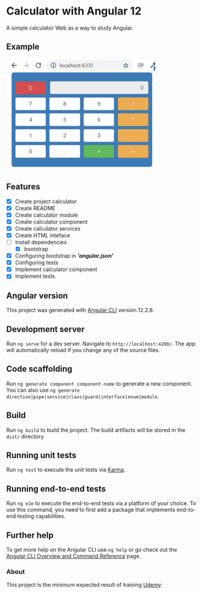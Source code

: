 # Calculator with Angular 12

A simple calculator Web as a way to study Angular.

## Example
![](demo/calculator_angular_12.gif)

## Features
- [x] Create project calculator
- [x] Create README
- [x] Create calculator module
- [x] Create calculator component
- [x] Create calculator services
- [x] Create HTML inteface
- [ ] Install dependencies
    - [x] bootstrap
- [x] Configuring bootstrap in ***'angular.json'***
- [x] Configuring tests
- [x] Implement calculator component
- [x] Implement tests
 
## Angular version
This project was generated with [Angular CLI](https://github.com/angular/angular-cli) version 12.2.8.

## Development server

Run `ng serve` for a dev server. Navigate to `http://localhost:4200/`. The app will automatically reload if you change any of the source files.

## Code scaffolding

Run `ng generate component component-name` to generate a new component. You can also use `ng generate directive|pipe|service|class|guard|interface|enum|module`.

## Build

Run `ng build` to build the project. The build artifacts will be stored in the `dist/` directory.

## Running unit tests

Run `ng test` to execute the unit tests via [Karma](https://karma-runner.github.io).

## Running end-to-end tests

Run `ng e2e` to execute the end-to-end tests via a platform of your choice. To use this command, you need to first add a package that implements end-to-end testing capabilities.

## Further help

To get more help on the Angular CLI use `ng help` or go check out the [Angular CLI Overview and Command Reference](https://angular.io/cli) page.

### About
This project is the minimum expected result of training [Udemy](https://www.udemy.com/course/formacao-angular-inicio-criando-7-projetos/).

